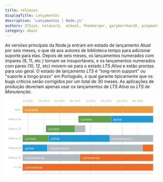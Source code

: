 ```yaml
---
title: releases
displayTitle: Lançamentos
description: 'Lançamentos | Node.js'
authors: ZYSzys, nstanard,  mikeal, fhemberger, garybernhardt, piepmatz, boneskull, bjb568, nazarepiedady
category: about
---
```


As versões principais da Node.js entram em estado de lançamento _Atual_ por seis meses, o que dá aos autores de biblioteca tempo para adicionar suporte para elas. Depois de seis meses, os lançamentos numerados com ímpares (9, 11, etc.) tornam-se insuportáveis, e os lançamentos numerados com pares (10, 12, etc) movem-se para o estado _LTS Ativa_ e estão prontas para uso geral. O estado de lançamento _LTS_ é "long-term support" ou "suporte a longo prazo" em Português, o qual garante tipicamente que os bugs críticos serão corrigidos por um total de 30 meses. As aplicações de produção deveriam apenas usar os lançamentos de _LTS Ativa_ ou _LTS de Manutenção_.

![Lançamentos](https://raw.githubusercontent.com/nodejs/Release/main/schedule.svg?sanitize=true)
